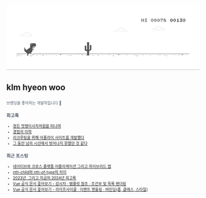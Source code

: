 
<div align="center">
  
![dino.gif](./dino.gif)

</div>

## klm hyeon woo

<span style="color:#4E5968; font-size:10px;">
브랜딩을 좋아하는 개발자입니다 🦄

### 회고록
- [정든 멋쟁이사자처럼을 떠나며](https://klmhyeonwooo.tistory.com/89)<br>
- [경험의 미학](https://klmhyeonwooo.tistory.com/80)<br>
- [리크루팅을 위해 어플라이 사이트를 개발했다](https://klmhyeonwooo.tistory.com/74)<br>
- [그 동안 남의 시선에서 벗어나지 못했던 것 같다](https://klmhyeonwooo.tistory.com/65)<br>

### 최근 포스팅
- [네이티브와 크로스 플랫폼 어플리케이션 그리고 하이브리드 앱](https://klmhyeonwooo.tistory.com/120)<br>
- [nth-child와 nth-of-type의 차이](https://klmhyeonwooo.tistory.com/119)<br>
- [2023년, 그리고 지금의 2024년 회고록](https://klmhyeonwooo.tistory.com/118)<br>
- [Vue 공식 문서 훑어보기 - 감시자 &middot;  템플릿 참조 &middot; 조건부 및 목록 렌더링](https://klmhyeonwooo.tistory.com/117)<br>
- [Vue 공식 문서 훑어보기 - 라이프사이클 &middot; 이벤트 핸들링 &middot; 바인딩(폼, 클래스, 스타일)](https://klmhyeonwooo.tistory.com/116)<br>

